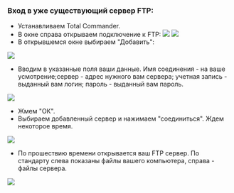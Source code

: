 ### Вход в уже существующий сервер FTP:
* Устанавливаем Total Commander.
* В окне справа открываем подключение к FTP:
![](https://i.yapx.ru/DWVMy.png)
![](https://i.yapx.ru/DWVCP.png)
* В открывшемся окне выбираем "Добавить":

![](https://i.yapx.ru/DWVCQ.png)
* Вводим в указанные поля ваши данные. Имя соединения - на ваше усмотрение;сервер - адрес нужного вам сервера; учетная запись - выданный вам логин; пароль - выданный вам пароль. 

![](https://i.yapx.ru/DWVCR.png)
* Жмем "ОК".
* Выбираем добавленный сервер и нажимаем "соединиться". Ждем некоторое время.

![](https://i.yapx.ru/DWVCS.png)
* По прошествию времени открывается ваш FTP сервер. По стандарту слева показаны файлы вашего компьютера, справа - файлы сервера.

![](https://i.yapx.ru/DWVCU.png)
